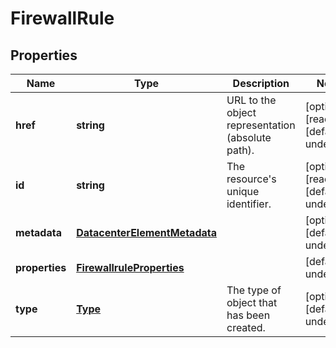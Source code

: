 # FirewallRule

## Properties
| Name | Type | Description | Notes |
| ------------ | ------------- | ------------- | ------------- |
| **href** | **string** | URL to the object representation (absolute path). | [optional] [readonly] [default to undefined] |
| **id** | **string** | The resource\'s unique identifier. | [optional] [readonly] [default to undefined] |
| **metadata** | [**DatacenterElementMetadata**](DatacenterElementMetadata.md) |  | [optional] [default to undefined] |
| **properties** | [**FirewallruleProperties**](FirewallruleProperties.md) |  | [default to undefined] |
| **type** | [**Type**](Type.md) | The type of object that has been created. | [optional] [default to undefined] |


